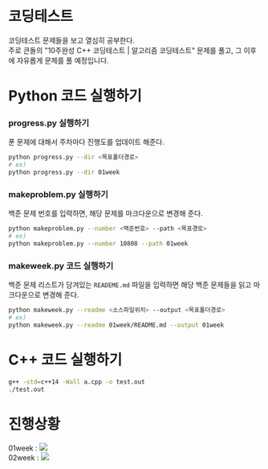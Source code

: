 # 코딩테스트
코딩테스트 문제들을 보고 열심히 공부한다.
<br>주로 큰돌의 "10주완성 C++ 코딩테스트 | 알고리즘 코딩테스트" 문제를 풀고, 그 이후에 자유롭게 문제를 풀 예정입니다.

# Python 코드 실행하기
### progress.py 실행하기
푼 문제에 대해서 주차마다 진행도를 업데이트 해준다.
```bash
python progress.py --dir <목표폴더경로>
# ex)
python progress.py --dir 01week
```

### makeproblem.py 실행하기
백준 문제 번호를 입력하면, 해당 문제를 마크다운으로 변경해 준다.
```bash
python makeproblem.py --number <백준번호> --path <목표경로>
# ex)
python makeproblem.py --number 10808 --path 01week
```

### makeweek.py 코드 실행하기
백준 문제 리스트가 담겨있는 `READEME.md` 파일을 입력하면 해당 백준 문제들을 읽고 마크다운으로 변경해 준다.
```bash
python makeweek.py --readme <소스파일위치> --output <목표폴더경로>
# ex)
python makeweek.py --readme 01week/README.md --output 01week
```

# C++ 코드 실행하기
```bash
g++ -std=c++14 -Wall a.cpp -o test.out
./test.out
```

진행상황
===

01week : ![](https://geps.dev/progress/47)<br>
02week : ![](https://geps.dev/progress/0)<br>
